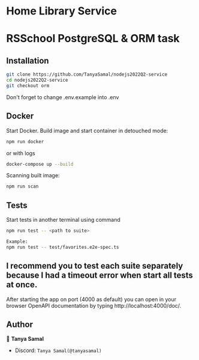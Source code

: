 # Home Library Service

# RSSchool PostgreSQL & ORM task

## Installation
```bash
git clone https://github.com/TanyaSamal/nodejs2022Q2-service
cd nodejs2022Q2-service
git checkout orm
```

Don't forget to change .env.example into .env

## Docker

Start Docker. Build image and start container in detouched mode:

```bash
npm run docker
```
or with logs

 ```bash
docker-compose up --build
```

Scanning built image:

```bash
npm run scan
```

## Tests

Start tests in another terminal using command

```bash
npm run test -- <path to suite>

Example:
npm run test -- test/favorites.e2e-spec.ts
```

## I recommend you to test each suite separately because I had a timeout error when start all tests at once.


After starting the app on port (4000 as default) you can open
in your browser OpenAPI documentation by typing http://localhost:4000/doc/.

## Author

👤 **Tanya Samal**

- Discord: `Tanya Samal(@tanyasamal)`
